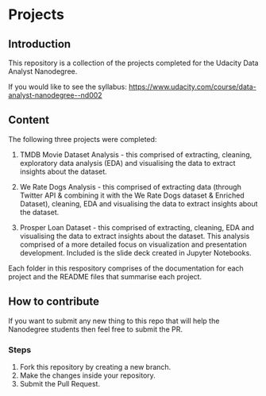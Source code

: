 # Projects

## Introduction

This repository is a collection of the projects completed for the Udacity Data Analyst Nanodegree.

If you would like to see the syllabus: https://www.udacity.com/course/data-analyst-nanodegree--nd002

## Content

The following three projects were completed:

1) TMDB Movie Dataset Analysis - this comprised of extracting, cleaning, exploratory data analysis (EDA) and visualising the data to extract insights about the dataset. 

2) We Rate Dogs Analysis - this comprised of extracting data (through Twitter API & combining it with the We Rate Dogs dataset & Enriched Dataset), cleaning, EDA and visualising the data to extract insights about the dataset.

3) Prosper Loan Dataset - this comprised of extracting, cleaning, EDA and visualising the data to extract insights about the dataset. This analysis comprised of a more detailed focus on visualization and presentation development. Included is the slide deck created in Jupyter Notebooks.

Each folder in this respository comprises of the documentation for each project and the README files that summarise each project.

## How to contribute

If you want to submit any new thing to this repo that will help the Nanodegree students then feel free to submit the PR.

### Steps
1) Fork this repository by creating a new branch.
2) Make the changes inside your repository.
3) Submit the Pull Request.

